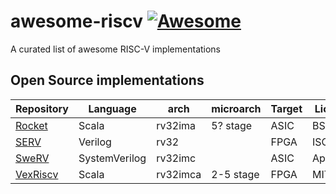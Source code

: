 # awesome-riscv [![Awesome](https://awesome.re/badge.svg)](https://awesome.re)

A curated list of awesome RISC-V implementations

## Open Source implementations

|Repository|Language|arch|microarch|Target|License|
|-|-|-|-|-|-|
|[Rocket](https://github.com/chipsalliance/rocket-chip)|Scala|rv32ima|5? stage|ASIC|BSD|
|[SERV](https://github.com/olofk/serv)|Verilog|rv32||FPGA|ISC|
|[SweRV](https://github.com/chipsalliance/Cores-SweRV)|SystemVerilog|rv32imc||ASIC|Apache2|
|[VexRiscv](https://github.com/SpinalHDL/VexRiscv)|Scala|rv32imca|2-5 stage|FPGA|MIT|





